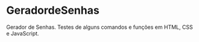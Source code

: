 # GeradordeSenhas
Gerador de Senhas. Testes de alguns comandos e funções em HTML, CSS e JavaScript.

